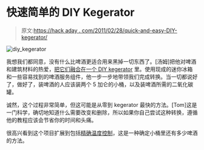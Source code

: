# 快速简单的 DIY Kegerator

> 原文:[https://hack aday . com/2011/02/28/quick-and-easy-DIY-kegerator/](https://hackaday.com/2011/02/28/quick-and-easy-diy-kegerator/)

![diy_kegerator](../Images/16adf4e7890e2c3459684c9e0ff102e0.png "diy_kegerator")

我想我们都同意，没有什么比啤酒更适合用来黑掉一切东西了。[汤姆]把他对啤酒和建筑材料的热爱，[把它们融合在一个 DIY kegerator](http://www.kegkits.com/kegerator1.htm) 里。使用现成的迷你冰箱和一些容易找到的啤酒服务组件，他一步一步地带领我们完成转换。当一切都说好了，做好了，装啤酒的人应该装两个 5 加仑的小桶，以及装啤酒所需的二氧化碳罐。

诚然，这个过程非常简单，但这可能是从零到 kegerator 最快的方法。[Tom]这是一门科学，确切地知道什么需要改变和删除，所以如果你自己尝试这种转换，遵循他的教程应该会节省你的时间和头痛。

很高兴看到这个项目扩展到包括[精确温度控制](http://hackaday.com/2010/11/05/chest-freezer-temperature-controller/)，这是一种确定小桶里还有多少啤酒的方法。